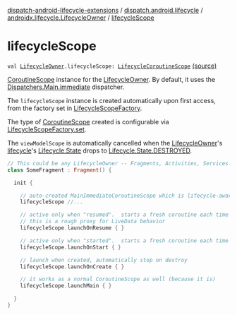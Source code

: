 [dispatch-android-lifecycle-extensions](../../index.md) / [dispatch.android.lifecycle](../index.md) / [androidx.lifecycle.LifecycleOwner](index.md) / [lifecycleScope](./lifecycle-scope.md)

# lifecycleScope

`val `[`LifecycleOwner`](https://developer.android.com/reference/androidx/androidx/lifecycle/LifecycleOwner.html)`.lifecycleScope: `[`LifecycleCoroutineScope`](https://rbusarow.github.io/Dispatch/dispatch-android-lifecycle/dispatch.android.lifecycle/-lifecycle-coroutine-scope/index.md) [(source)](https://github.com/RBusarow/Dispatch/tree/master/dispatch-android-lifecycle-extensions/src/main/java/dispatch/android/lifecycle/lifecycleScope.kt#L36)

[CoroutineScope](https://kotlin.github.io/kotlinx.coroutines/kotlinx-coroutines-core/kotlinx.coroutines/-coroutine-scope/index.html) instance for the [LifecycleOwner](https://developer.android.com/reference/androidx/androidx/lifecycle/LifecycleOwner.html).
By default, it uses the [Dispatchers.Main.immediate](https://kotlin.github.io/kotlinx.coroutines/kotlinx-coroutines-core/kotlinx.coroutines/-main-coroutine-dispatcher/immediate.html) dispatcher.

The `lifecycleScope` instance is created automatically upon first access,
from the factory set in [LifecycleScopeFactory](https://rbusarow.github.io/Dispatch/dispatch-android-lifecycle/dispatch.android.lifecycle/-lifecycle-scope-factory/index.md).

The type of [CoroutineScope](https://kotlin.github.io/kotlinx.coroutines/kotlinx-coroutines-core/kotlinx.coroutines/-coroutine-scope/index.html) created is configurable via [LifecycleScopeFactory.set](https://rbusarow.github.io/Dispatch/dispatch-android-lifecycle/dispatch.android.lifecycle/-lifecycle-scope-factory/set.md).

The `viewModelScope` is automatically cancelled when the [LifecycleOwner](https://developer.android.com/reference/androidx/androidx/lifecycle/LifecycleOwner.html)'s
[lifecycle](https://developer.android.com/reference/androidx/androidx/lifecycle/LifecycleOwner.html#getLifecycle())'s [Lifecycle.State](https://developer.android.com/reference/androidx/androidx/lifecycle/Lifecycle/State.html) drops to [Lifecycle.State.DESTROYED](https://developer.android.com/reference/androidx/androidx/lifecycle/Lifecycle/State.html#DESTROYED).

``` kotlin
// This could be any LifecycleOwner -- Fragments, Activities, Services...
class SomeFragment : Fragment() {

  init {

    // auto-created MainImmediateCoroutineScope which is lifecycle-aware
    lifecycleScope //...

    // active only when "resumed".  starts a fresh coroutine each time
    // this is a rough proxy for LiveData behavior
    lifecycleScope.launchOnResume { }

    // active only when "started".  starts a fresh coroutine each time
    lifecycleScope.launchOnStart { }

    // launch when created, automatically stop on destroy
    lifecycleScope.launchOnCreate { }

    // it works as a normal CoroutineScope as well (because it is)
    lifecycleScope.launchMain { }

  }
}
```

